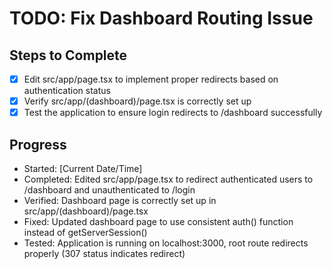 # TODO: Fix Dashboard Routing Issue

## Steps to Complete

- [x] Edit src/app/page.tsx to implement proper redirects based on authentication status
- [x] Verify src/app/(dashboard)/page.tsx is correctly set up
- [x] Test the application to ensure login redirects to /dashboard successfully

## Progress
- Started: [Current Date/Time]
- Completed: Edited src/app/page.tsx to redirect authenticated users to /dashboard and unauthenticated to /login
- Verified: Dashboard page is correctly set up in src/app/(dashboard)/page.tsx
- Fixed: Updated dashboard page to use consistent auth() function instead of getServerSession()
- Tested: Application is running on localhost:3000, root route redirects properly (307 status indicates redirect)
